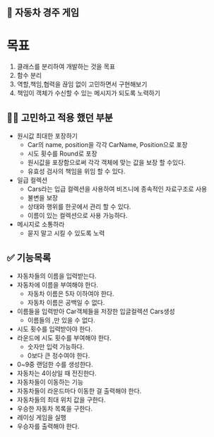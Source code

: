## 🚗 자동차 경주 게임 

# 목표 
1. 클래스를 분리하여 개발하는 것을 목표
2. 함수 분리
3. 역할,책임,협력을 끊임 없이 고민하면서 구현해보기
4. 책임이 객체가 수신할 수 있는 메시지가 되도록 노력하기

## 👨‍💻 고민하고 적용 했던 부분 
+ 원시값 최대한 포장하기
  + Car의 name, position을 각각 CarName, Position으로 포장
  + 시도 횟수를 Round로 포장
  + 원시값을 포장함으로써 각각 객체에 맞는 값을 보장 할 수있다.
  + 유효성 검사의 책임을 위임 할 수 있다.
+ 일급 컬렉션
  + Cars라는 입급 컬렉션을 사용하여 비즈니에 종속적인 자료구조로 사용
  + 불변을 보장
  + 상태와 행위를 한곳에서 관리 할 수 있다.
  + 이름이 있는 컬렉션으로 사용 가능하다.
+ 메시지로 소통하라
  + 묻지 말고 시킬 수 있도록 노력 

## ✅ 기능목록
+ 자동차들의 이름을 입력받는다.
+ 자동차에 이름을 부여해야 한다.
  + 자동차 이름은 5자 이하여야 한다.
  + 자동차 이름은 공백일 수 없다.
+ 이름들을 입력받아 Car객체들을 저장한 입글컬렉션 Cars생성
  + 이름들의 ,만 있을 수 없다.
+ 시도 횟수를 입력받아야 한다.
+ 라운드에 시도 횟수를 부여해야 한다.
  + 숫자만 입력 가능하다.
  + 0보다 큰 정수여야 한다.
+ 0~9중 랜덤한 수를 생성한다.
+ 자동차는 4이상일 때 전진한다.
+ 자동차들이 이동하는 기능
+ 자동차들이 라운드마다 이동한 걸 출력해야 한다.
+ 자동차들의 최대 위치 값을 구한다.
+ 우승한 자동차 목록을 구한다.
+ 레이싱 게임을 실행
+ 우승자를 출력해야 한다.
